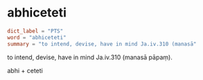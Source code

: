 # abhiceteti

``` toml
dict_label = "PTS"
word = "abhiceteti"
summary = "to intend, devise, have in mind Ja.iv.310 (manasā"
```

to intend, devise, have in mind Ja.iv.310 (manasā pāpaṃ).

abhi \+ ceteti

